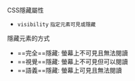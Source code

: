 CSS隱藏屬性
- `visibility` <small>指定元素可見或隱藏</small>

隱藏元素的方式
- ==完全==隱藏: 螢幕上不可見且無法閱讀
- ==視覺==隱藏: 螢幕上不可見但可以閱讀
- ==語義==隱藏: 螢幕上可見且無法閱讀